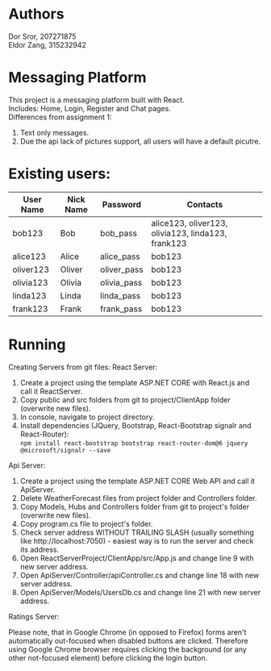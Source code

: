 # Authors
Dor Sror, 207271875  
Eldor Zang, 315232942  
# Messaging Platform
This project is a messaging platform built with React.  
Includes: Home, Login, Register and Chat pages.  
Differences from assignment 1:
1. Text only messages.
2. Due the api lack of pictures support, all users will have a default picutre.

# Existing users:
User Name | Nick Name | Password | Contacts
--- | --- | --- | --- |
bob123 | Bob | bob_pass | alice123, oliver123, olivia123, linda123, frank123
alice123 | Alice | alice_pass | bob123
oliver123 | Oliver | oliver_pass | bob123
olivia123 | Olivia | olivia_pass | bob123
linda123 | Linda | linda_pass | bob123
frank123 | Frank | frank_pass | bob123

# Running
Creating Servers from git files:
React Server:
1. Create a project using the template ASP.NET CORE with React.js and call it ReactServer.
2. Copy public and src folders from git to project/ClientApp folder (overwrite new files).
3. In console, navigate to project directory.
4. Install dependencies (JQuery, Bootstrap, React-Bootstrap  signalr and React-Router):  
`npm install react-bootstrap bootstrap react-router-dom@6 jquery @microsoft/signalr --save`

Api Server:
1. Create a project using the template ASP.NET CORE Web API and call it ApiServer.
2. Delete WeatherForecast files from project folder and Controllers folder.
4. Copy Models, Hubs and Controllers folder from git to project's folder (overwrite new files).
5. Copy program.cs file to project's folder.
8. Check server address WITHOUT TRAILING SLASH (usually something like http://localhost:7050) - easiest way is to run the server and check its address.
9. Open ReactServerProject/ClientApp/src/App.js and change line 9 with new server address.
10. Open ApiServer/Controller/apiController.cs and change line 18 with new server address.
11. Open ApiServer/Models/UsersDb.cs and change line 21 with new server address.

Ratings Server:

Please note, that in Google Chrome (in opposed to Firefox) forms aren't automatically out-focused when disabled buttons are clicked. Therefore using Google Chrome browser requires clicking the background (or any other not-focused element) before clicking the login button.
